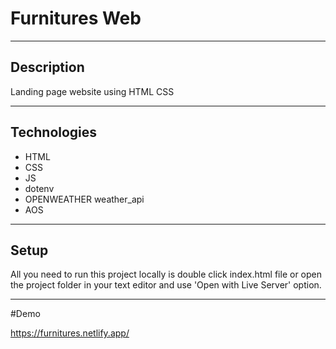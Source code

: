 # Furnitures Web

---

## Description


Landing page website using HTML CSS

---

## Technologies

- HTML
- CSS
- JS
- dotenv
- OPENWEATHER weather_api
- AOS

---

## Setup



All you need to run this project locally is double click index.html file or open the project folder in your text editor and use 'Open with Live Server' option.

---


#Demo 

https://furnitures.netlify.app/
